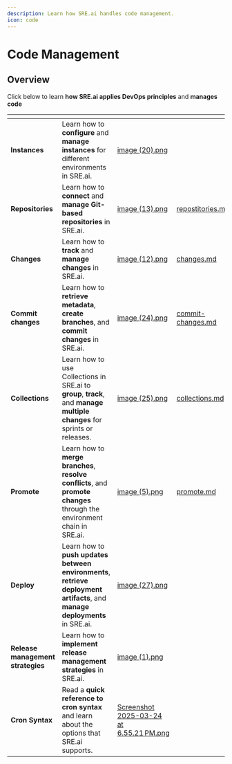 ```yaml
---
description: Learn how SRE.ai handles code management.
icon: code
---
```


# Code Management

## Overview

Click below to learn **how SRE.ai applies DevOps principles** and **manages code**

<table data-view="cards"><thead><tr><th></th><th></th><th data-hidden data-card-cover data-type="files"></th><th data-hidden data-type="content-ref"></th><th data-hidden data-card-target data-type="content-ref"></th></tr></thead><tbody><tr><td><strong>Instances</strong></td><td>Learn how to <strong>configure</strong> and <strong>manage instances</strong> for different environments in SRE.ai.</td><td><a href="../.gitbook/assets/image (20).png">image (20).png</a></td><td></td><td><a href="instances.md">instances.md</a></td></tr><tr><td><strong>Repositories</strong></td><td>Learn how to <strong>connect</strong> and <strong>manage</strong> <strong>Git-based repositories</strong> in SRE.ai.</td><td><a href="../.gitbook/assets/image (13).png">image (13).png</a></td><td><a href="repostitories.md">repostitories.md</a></td><td><a href="repostitories.md">repostitories.md</a></td></tr><tr><td><strong>Changes</strong></td><td>Learn how to <strong>track</strong> and <strong>manage changes</strong> in SRE.ai.</td><td><a href="../.gitbook/assets/image (12).png">image (12).png</a></td><td><a href="changes.md">changes.md</a></td><td><a href="changes.md">changes.md</a></td></tr><tr><td><strong>Commit changes</strong></td><td>Learn how to <strong>retrieve metadata</strong>, <strong>create branches</strong>, and <strong>commit changes</strong> in SRE.ai.</td><td><a href="../.gitbook/assets/image (24).png">image (24).png</a></td><td><a href="commit-changes.md">commit-changes.md</a></td><td><a href="commit-changes.md">commit-changes.md</a></td></tr><tr><td><strong>Collections</strong></td><td>Learn how to use Collections in SRE.ai to <strong>group</strong>, <strong>track</strong>, and <strong>manage multiple changes</strong> for sprints or releases.</td><td><a href="../.gitbook/assets/image (25).png">image (25).png</a></td><td><a href="collections.md">collections.md</a></td><td><a href="collections.md">collections.md</a></td></tr><tr><td><strong>Promote</strong></td><td>Learn how to <strong>merge branches</strong>, <strong>resolve conflicts</strong>, and <strong>promote changes</strong> through the environment chain in SRE.ai.</td><td><a href="../.gitbook/assets/image (5).png">image (5).png</a></td><td><a href="promote.md">promote.md</a></td><td><a href="promote.md">promote.md</a></td></tr><tr><td><strong>Deploy</strong></td><td>Learn how to <strong>push updates</strong> <strong>between environments</strong>, <strong>retrieve deployment artifacts</strong>, and <strong>manage deployments</strong> in SRE.ai.</td><td><a href="../.gitbook/assets/image (27).png">image (27).png</a></td><td></td><td><a href="deploy.md">deploy.md</a></td></tr><tr><td><strong>Release management strategies</strong></td><td>Learn how to <strong>implement release management strategies</strong> in SRE.ai.</td><td><a href="../.gitbook/assets/image (1).png">image (1).png</a></td><td></td><td><a href="release-management-strategies.md">release-management-strategies.md</a></td></tr><tr><td><strong>Cron Syntax</strong></td><td>Read a <strong>quick reference to cron syntax</strong> and learn about the options that SRE.ai supports.</td><td><a href="../.gitbook/assets/Screenshot 2025-03-24 at 6.55.21 PM.png">Screenshot 2025-03-24 at 6.55.21 PM.png</a></td><td></td><td><a href="cron-syntax.md">cron-syntax.md</a></td></tr></tbody></table>
